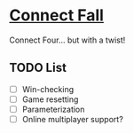 # [Connect Fall](https://kennywibowo.github.io/ConnectFall/)

Connect Four... but with a twist!

TODO List
---------
 - [ ] Win-checking
 - [ ] Game resetting
 - [ ] Parameterization
 - [ ] Online multiplayer support?
